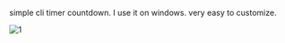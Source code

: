 
simple cli timer countdown. I use it on windows. very easy to customize. 

![1](https://github.com/ChessLogical/StarterPack1/assets/169053333/6d21406a-ac9a-4756-a49d-57790acc84b0)
